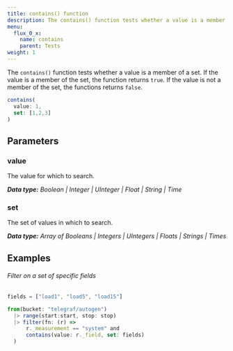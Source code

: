 ```yaml
---
title: contains() function
description: The contains() function tests whether a value is a member of a set.
menu:
  flux_0_x:
    name: contains
    parent: Tests
weight: 1
---
```


The `contains()` function tests whether a value is a member of a set.
If the value is a member of the set, the function returns `true`.
If the value is not a member of the set, the functions returns `false`.

```js
contains(
  value: 1,
  set: [1,2,3]
)
```

## Parameters

### value
The value for which to search.

_**Data type:** Boolean | Integer | UInteger | Float | String | Time_

### set
The set of values in which to search.

_**Data type:** Array of Booleans | Integers | UIntegers | Floats | Strings | Times_

## Examples

###### Filter on a set of specific fields
```js
fields = ["load1", "load5", "load15"]

from(bucket: "telegraf/autogen")
  |> range(start:start, stop: stop)
  |> filter(fn: (r) =>
      r._measurement == "system" and
      contains(value: r._field, set: fields)
  )
```
